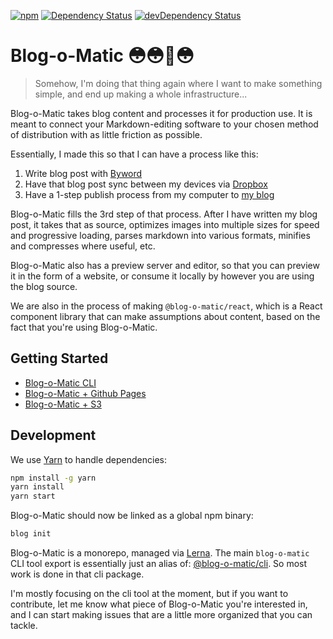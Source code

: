 [![npm](https://img.shields.io/npm/v/blog-o-matic.svg?maxAge=2592000)](https://www.npmjs.com/package/blog-o-matic)
[![Dependency Status](https://david-dm.org/ivebencrazy/blog-o-matic.svg?style=flat)](https://david-dm.org/ivebencrazy/blog-o-matic)
[![devDependency Status](https://david-dm.org/ivebencrazy/blog-o-matic/dev-status.svg)](https://david-dm.org/ivebencrazy/blog-o-matic#info=devDependencies)


Blog-o-Matic 😳😳🤖😳
============
> Somehow, I'm doing that thing again where I want to make something simple, and end up making a whole infrastructure...

Blog-o-Matic takes blog content and processes it for production use. It is meant to connect your Markdown-editing software to your chosen method of distribution with as little friction as possible.

Essentially, I made this so that I can have a process like this:
1. Write blog post with [Byword](https://www.bywordapp.com/)
2. Have that blog post sync between my devices via [Dropbox](https://www.dropbox.com)
3. Have a 1-step publish process from my computer to [my blog](https://bpev.me)

Blog-o-Matic fills the 3rd step of that process. After I have written my blog post, it takes that as source, optimizes images into multiple sizes for speed and progressive loading, parses markdown into various formats, minifies and compresses where useful, etc.

Blog-o-Matic also has a preview server and editor, so that you can preview it in the form of a website, or consume it locally by however you are using the blog source.

We are also in the process of making `@blog-o-matic/react`, which is a React component library that can make assumptions about content, based on the fact that you're using Blog-o-Matic.


Getting Started
---
- [Blog-o-Matic CLI](./packages/cli)
- [Blog-o-Matic + Github Pages](https://github.com/ivebencrazy/blog-o-matic-fs-example)
- [Blog-o-Matic + S3](./docs/s3.md)


Development
-------
We use [Yarn](https://yarnpkg.com/en/) to handle dependencies:
```sh
npm install -g yarn
yarn install
yarn start
```

Blog-o-Matic should now be linked as a global npm binary:
```sh
blog init
```

Blog-o-Matic is a monorepo, managed via [Lerna](https://lernajs.io/). The main `blog-o-matic` CLI tool export is essentially just an alias of: [@blog-o-matic/cli](./packages/cli). So most work is done in that cli package.

I'm mostly focusing on the cli tool at the moment, but if you want to contribute, let me know what piece of Blog-o-Matic you're interested in, and I can start making issues that are a little more organized that you can tackle.
